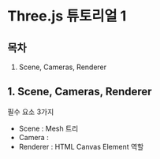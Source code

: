 # Three.js 튜토리얼 1
## 목차
1. Scene, Cameras, Renderer

## 1. Scene, Cameras, Renderer
필수 요소 3가지
- Scene : Mesh 트리
- Camera : 
- Renderer : HTML Canvas Element 역할


